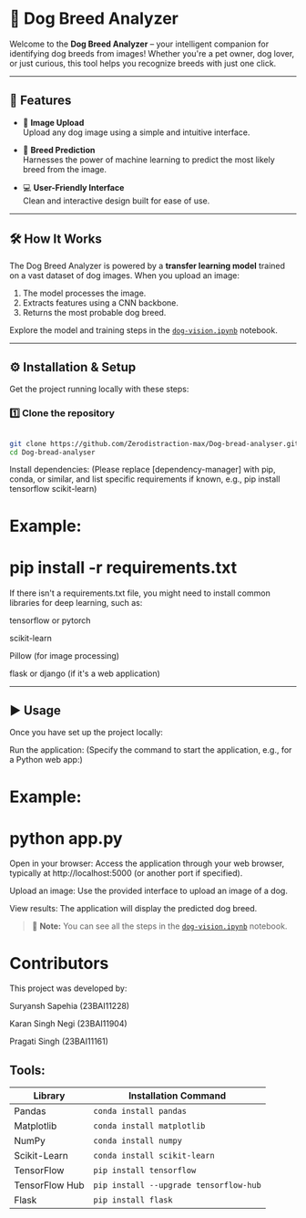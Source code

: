 # 🐶 Dog Breed Analyzer

Welcome to the **Dog Breed Analyzer** – your intelligent companion for identifying dog breeds from images! Whether you're a pet owner, dog lover, or just curious, this tool helps you recognize breeds with just one click.

---

## 🚀 Features

- 📸 **Image Upload**  
  Upload any dog image using a simple and intuitive interface.

- 🧠 **Breed Prediction**  
  Harnesses the power of machine learning to predict the most likely breed from the image.

- 💻 **User-Friendly Interface**  
  Clean and interactive design built for ease of use.

---

## 🛠️ How It Works

The Dog Breed Analyzer is powered by a **transfer learning model** trained on a vast dataset of dog images. When you upload an image:
1. The model processes the image.
2. Extracts features using a CNN backbone.
3. Returns the most probable dog breed.

Explore the model and training steps in the [`dog-vision.ipynb`](dog-vision.ipynb) notebook.

---

## ⚙️ Installation & Setup

Get the project running locally with these steps:

### 1️⃣ Clone the repository

```bash

git clone https://github.com/Zerodistraction-max/Dog-bread-analyser.git
cd Dog-bread-analyser

```

Install dependencies:
(Please replace [dependency-manager] with pip, conda, or similar, and list specific requirements if known, e.g., pip install tensorflow scikit-learn)


# Example:
# pip install -r requirements.txt

If there isn't a requirements.txt file, you might need to install common libraries for deep learning, such as:

tensorflow or pytorch

scikit-learn

Pillow (for image processing)

flask or django (if it's a web application)

---

## ▶️ Usage
Once you have set up the project locally:

Run the application:
(Specify the command to start the application, e.g., for a Python web app:)

# Example:
# python app.py

Open in your browser:
Access the application through your web browser, typically at http://localhost:5000 (or another port if specified).

Upload an image:
Use the provided interface to upload an image of a dog.

View results:
The application will display the predicted dog breed.



> 📝 **Note:** You can see all the steps in the [`dog-vision.ipynb`](dog-vision.ipynb) notebook.



# Contributors
This project was developed by:

Suryansh Sapehia (23BAI11228)

Karan Singh Negi (23BAI11904)

Pragati Singh (23BAI11161)



## Tools:

| Library        | Installation Command                   |
| -------------- | -------------------------------------- |
| Pandas         | `conda install pandas`                 |
| Matplotlib     | `conda install matplotlib`             |
| NumPy          | `conda install numpy`                  |
| Scikit-Learn   | `conda install scikit-learn`           |
| TensorFlow     | `pip install tensorflow`               |
| TensorFlow Hub | `pip install --upgrade tensorflow-hub` |
| Flask          | `pip install flask`                    |

